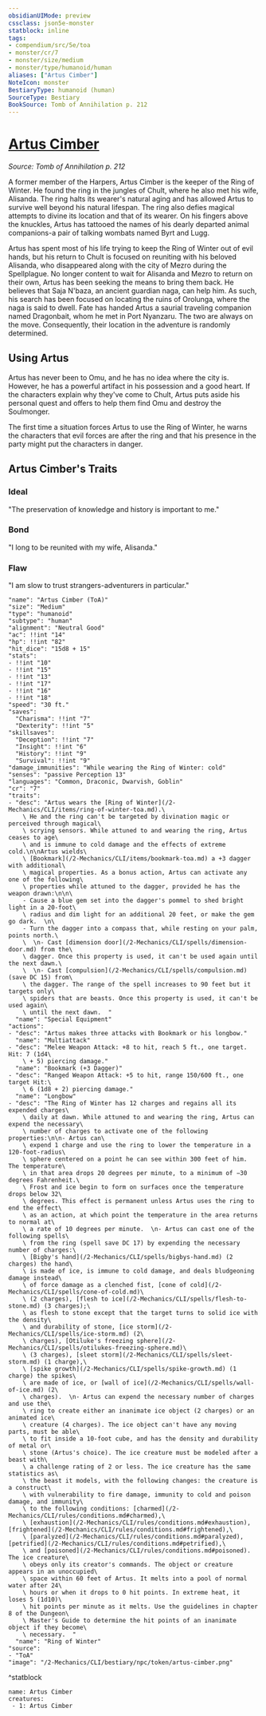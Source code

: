 ```yaml
---
obsidianUIMode: preview
cssclass: json5e-monster
statblock: inline
tags:
- compendium/src/5e/toa
- monster/cr/7
- monster/size/medium
- monster/type/humanoid/human
aliases: ["Artus Cimber"]
NoteIcon: monster
BestiaryType: humanoid (human)
SourceType: Bestiary
BookSource: Tomb of Annihilation p. 212
---
```

# [Artus Cimber](2-Mechanics/CLI/bestiary/npc/artus-cimber-toa.md)
*Source: Tomb of Annihilation p. 212*  

A former member of the Harpers, Artus Cimber is the keeper of the Ring of Winter. He found the ring in the jungles of Chult, where he also met his wife, Alisanda. The ring halts its wearer's natural aging and has allowed Artus to survive well beyond his natural lifespan. The ring also defies magical attempts to divine its location and that of its wearer. On his fingers above the knuckles, Artus has tattooed the names of his dearly departed animal companions-a pair of talking wombats named Byrt and Lugg.

Artus has spent most of his life trying to keep the Ring of Winter out of evil hands, but his return to Chult is focused on reuniting with his beloved Alisanda, who disappeared along with the city of Mezro during the Spellplague. No longer content to wait for Alisanda and Mezro to return on their own, Artus has been seeking the means to bring them back. He believes that Saja N'baza, an ancient guardian naga, can help him. As such, his search has been focused on locating the ruins of Orolunga, where the naga is said to dwell. Fate has handed Artus a saurial traveling companion named Dragonbait, whom he met in Port Nyanzaru. The two are always on the move. Consequently, their location in the adventure is randomly determined.

## Using Artus

Artus has never been to Omu, and he has no idea where the city is. However, he has a powerful artifact in his possession and a good heart. If the characters explain why they've come to Chult, Artus puts aside his personal quest and offers to help them find Omu and destroy the Soulmonger.

The first time a situation forces Artus to use the Ring of Winter, he warns the characters that evil forces are after the ring and that his presence in the party might put the characters in danger.

## Artus Cimber's Traits

### Ideal

"The preservation of knowledge and history is important to me."

### Bond

"I long to be reunited with my wife, Alisanda."

### Flaw

"I am slow to trust strangers-adventurers in particular."

```statblock
"name": "Artus Cimber (ToA)"
"size": "Medium"
"type": "humanoid"
"subtype": "human"
"alignment": "Neutral Good"
"ac": !!int "14"
"hp": !!int "82"
"hit_dice": "15d8 + 15"
"stats":
- !!int "10"
- !!int "15"
- !!int "13"
- !!int "17"
- !!int "16"
- !!int "18"
"speed": "30 ft."
"saves":
  "Charisma": !!int "7"
  "Dexterity": !!int "5"
"skillsaves":
  "Deception": !!int "7"
  "Insight": !!int "6"
  "History": !!int "9"
  "Survival": !!int "9"
"damage_immunities": "While wearing the Ring of Winter: cold"
"senses": "passive Perception 13"
"languages": "Common, Draconic, Dwarvish, Goblin"
"cr": "7"
"traits":
- "desc": "Artus wears the [Ring of Winter](/2-Mechanics/CLI/items/ring-of-winter-toa.md).\
    \ He and the ring can't be targeted by divination magic or perceived through magical\
    \ scrying sensors. While attuned to and wearing the ring, Artus ceases to age\
    \ and is immune to cold damage and the effects of extreme cold.\n\nArtus wields\
    \ [Bookmark](/2-Mechanics/CLI/items/bookmark-toa.md) a +3 dagger with additional\
    \ magical properties. As a bonus action, Artus can activate any one of the following\
    \ properties while attuned to the dagger, provided he has the weapon drawn:\n\n\
    - Cause a blue gem set into the dagger's pommel to shed bright light in a 20-foot\
    \ radius and dim light for an additional 20 feet, or make the gem go dark.  \n\
    - Turn the dagger into a compass that, while resting on your palm, points north.\
    \  \n- Cast [dimension door](/2-Mechanics/CLI/spells/dimension-door.md) from the\
    \ dagger. Once this property is used, it can't be used again until the next dawn.\
    \  \n- Cast [compulsion](/2-Mechanics/CLI/spells/compulsion.md) (save DC 15) from\
    \ the dagger. The range of the spell increases to 90 feet but it targets only\
    \ spiders that are beasts. Once this property is used, it can't be used again\
    \ until the next dawn.  "
  "name": "Special Equipment"
"actions":
- "desc": "Artus makes three attacks with Bookmark or his longbow."
  "name": "Multiattack"
- "desc": "Melee Weapon Attack: +8 to hit, reach 5 ft., one target. Hit: 7 (1d4\
    \ + 5) piercing damage."
  "name": "Bookmark (+3 Dagger)"
- "desc": "Ranged Weapon Attack: +5 to hit, range 150/600 ft., one target Hit:\
    \ 6 (1d8 + 2) piercing damage."
  "name": "Longbow"
- "desc": "The Ring of Winter has 12 charges and regains all its expended charges\
    \ daily at dawn. While attuned to and wearing the ring, Artus can expend the necessary\
    \ number of charges to activate one of the following properties:\n\n- Artus can\
    \ expend 1 charge and use the ring to lower the temperature in a 120-foot-radius\
    \ sphere centered on a point he can see within 300 feet of him. The temperature\
    \ in that area drops 20 degrees per minute, to a minimum of −30 degrees Fahrenheit.\
    \ Frost and ice begin to form on surfaces once the temperature drops below 32\
    \ degrees. This effect is permanent unless Artus uses the ring to end the effect\
    \ as an action, at which point the temperature in the area returns to normal at\
    \ a rate of 10 degrees per minute.  \n- Artus can cast one of the following spells\
    \ from the ring (spell save DC 17) by expending the necessary number of charges:\
    \ [Bigby's hand](/2-Mechanics/CLI/spells/bigbys-hand.md) (2 charges) the hand\
    \ is made of ice, is immune to cold damage, and deals bludgeoning damage instead\
    \ of force damage as a clenched fist, [cone of cold](/2-Mechanics/CLI/spells/cone-of-cold.md)\
    \ (2 charges), [flesh to ice](/2-Mechanics/CLI/spells/flesh-to-stone.md) (3 charges);\
    \ as flesh to stone except that the target turns to solid ice with the density\
    \ and durability of stone, [ice storm](/2-Mechanics/CLI/spells/ice-storm.md) (2\
    \ charges), [Otiluke's freezing sphere](/2-Mechanics/CLI/spells/otilukes-freezing-sphere.md)\
    \ (3 charges), [sleet storm](/2-Mechanics/CLI/spells/sleet-storm.md) (1 charge),\
    \ [spike growth](/2-Mechanics/CLI/spells/spike-growth.md) (1 charge) the spikes\
    \ are made of ice, or [wall of ice](/2-Mechanics/CLI/spells/wall-of-ice.md) (2\
    \ charges).  \n- Artus can expend the necessary number of charges and use the\
    \ ring to create either an inanimate ice object (2 charges) or an animated ice\
    \ creature (4 charges). The ice object can't have any moving parts, must be able\
    \ to fit inside a 10-foot cube, and has the density and durability of metal or\
    \ stone (Artus's choice). The ice creature must be modeled after a beast with\
    \ a challenge rating of 2 or less. The ice creature has the same statistics as\
    \ the beast it models, with the following changes: the creature is a construct\
    \ with vulnerability to fire damage, immunity to cold and poison damage, and immunity\
    \ to the following conditions: [charmed](/2-Mechanics/CLI/rules/conditions.md#charmed),\
    \ [exhaustion](/2-Mechanics/CLI/rules/conditions.md#exhaustion), [frightened](/2-Mechanics/CLI/rules/conditions.md#frightened),\
    \ [paralyzed](/2-Mechanics/CLI/rules/conditions.md#paralyzed), [petrified](/2-Mechanics/CLI/rules/conditions.md#petrified),\
    \ and [poisoned](/2-Mechanics/CLI/rules/conditions.md#poisoned). The ice creature\
    \ obeys only its creator's commands. The object or creature appears in an unoccupied\
    \ space within 60 feet of Artus. It melts into a pool of normal water after 24\
    \ hours or when it drops to 0 hit points. In extreme heat, it loses 5 (1d10)\
    \ hit points per minute as it melts. Use the guidelines in chapter 8 of the Dungeon\
    \ Master's Guide to determine the hit points of an inanimate object if they become\
    \ necessary.  "
  "name": "Ring of Winter"
"source":
- "ToA"
"image": "/2-Mechanics/CLI/bestiary/npc/token/artus-cimber.png"
```
^statblock

```encounter-table
name: Artus Cimber
creatures:
 - 1: Artus Cimber
```